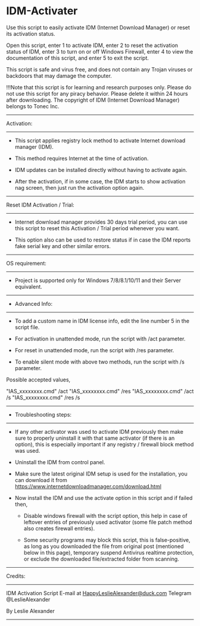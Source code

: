 # IDM-Activater
Use this script to easily activate IDM (Internet Download Manager) or reset its activation status.

Open this script, enter 1 to activate IDM, enter 2 to reset the activation status of IDM, enter 3 to turn on or off Windows Firewall, enter 4 to view the documentation of this script, and enter 5 to exit the script.

This script is safe and virus free, and does not contain any Trojan viruses or backdoors that may damage the computer.

!!!Note that this script is for learning and research purposes only. Please do not use this script for any piracy behavior. Please delete it within 24 hours after downloading. The copyright of IDM (Internet Download Manager) belongs to Tonec Inc.

_________________________________

   Activation:
_________________________________

 - This script applies registry lock method to activate Internet download manager (IDM).

 - This method requires Internet at the time of activation.

 - IDM updates can be installed directly without having to activate again.

 - After the activation, if in some case, the IDM starts to show activation nag screen, 
   then just run the activation option again.

_________________________________

   Reset IDM Activation / Trial:
_________________________________

 - Internet download manager provides 30 days trial period, you can use this script to 
   reset this Activation / Trial period whenever you want.
 
 - This option also can be used to restore status if in case the IDM reports fake serial
   key and other similar errors.

_________________________________

   OS requirement:
_________________________________

 - Project is supported only for Windows 7/8/8.1/10/11 and their Server equivalent.

_________________________________

 - Advanced Info:
_________________________________

   - To add a custom name in IDM license info, edit the line number 5 in the script file.

   - For activation in unattended mode, run the script with /act parameter.
   - For reset in unattended mode, run the script with /res parameter.
   - To enable silent mode with above two methods, run the script with /s parameter.

Possible accepted values,

"IAS_xxxxxxxx.cmd" /act
"IAS_xxxxxxxx.cmd" /res
"IAS_xxxxxxxx.cmd" /act /s
"IAS_xxxxxxxx.cmd" /res /s

_________________________________

 - Troubleshooting steps:
_________________________________

   - If any other activator was used to activate IDM previously then make sure to properly
     uninstall it with that same activator (if there is an option), this is especially important
     if any registry / firewall block method was used.

   - Uninstall the IDM from control panel.

   - Make sure the latest original IDM setup is used for the installation,
     you can download it from https://www.internetdownloadmanager.com/download.html

   - Now install the IDM and use the activate option in this script and if failed then,

     - Disable windows firewall with the script option, this help in case of leftover entries of
       previously used activator (some file patch method also creates firewall entries).

     - Some security programs may block this script, this is false-positive, as long as you 
       downloaded the file from original post (mentioned below in this page), temporary suspend
       Antivirus realtime protection, or exclude the downloaded file/extracted folder from scanning.


____________________________________________________________________________________________________

   Credits:
____________________________________________________________________________________________________

   IDM Activation Script
   E-mail at HappyLeslieAlexander@duck.com
   Telegram @LeslieAlexander
   
   By Leslie Alexander

____________________________________________________________________________________________________
